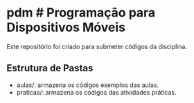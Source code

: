 # pdm # Programação para Dispositivos Móveis

Este repositório foi criado para submeter códigos da disciplina.

## Estrutura de Pastas

* aulas/: armazena os códigos exemplos das aulas.
* praticas/: armazena os códigos das atividades práticas.

